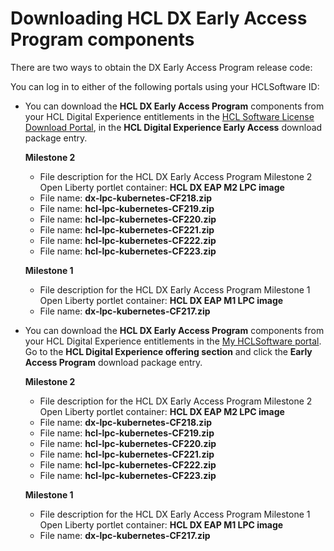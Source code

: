 #  Downloading HCL DX Early Access Program components

There are two ways to obtain the DX Early Access Program release code:

You can log in to either of the following portals using your HCLSoftware ID:

- You can download the **HCL DX Early Access Program** components from your HCL Digital Experience entitlements in the [HCL Software License Download Portal](https://hclsoftware.flexnetoperations.com/flexnet/operationsportal/logon.do), in the **HCL Digital Experience Early Access** download package entry.

    **Milestone 2**

    - File description for the HCL DX Early Access Program Milestone 2 Open Liberty portlet container: **HCL DX EAP M2 LPC image**
    - File name: **dx-lpc-kubernetes-CF218.zip**
    - File name: **hcl-lpc-kubernetes-CF219.zip**
    - File name: **hcl-lpc-kubernetes-CF220.zip**
    - File name: **hcl-lpc-kubernetes-CF221.zip**
    - File name: **hcl-lpc-kubernetes-CF222.zip**
    - File name: **hcl-lpc-kubernetes-CF223.zip**

    **Milestone 1**

    - File description for the HCL DX Early Access Program Milestone 1 Open Liberty portlet container: **HCL DX EAP M1 LPC image**
    - File name: **dx-lpc-kubernetes-CF217.zip**

- You can download the **HCL DX Early Access Program** components from your HCL Digital Experience entitlements in the [My HCLSoftware portal](https://my.hcltechsw.com). Go to the **HCL Digital Experience offering section** and click the **Early Access Program** download package entry.

    **Milestone 2**

    - File description for the HCL DX Early Access Program Milestone 2 Open Liberty portlet container: **HCL DX EAP M2 LPC image**
    - File name: **dx-lpc-kubernetes-CF218.zip**
    - File name: **hcl-lpc-kubernetes-CF219.zip**
    - File name: **hcl-lpc-kubernetes-CF220.zip**
    - File name: **hcl-lpc-kubernetes-CF221.zip**
    - File name: **hcl-lpc-kubernetes-CF222.zip**
    - File name: **hcl-lpc-kubernetes-CF223.zip**

    **Milestone 1**

    - File description for the HCL DX Early Access Program Milestone 1 Open Liberty portlet container: **HCL DX EAP M1 LPC image**
    - File name: **dx-lpc-kubernetes-CF217.zip**

